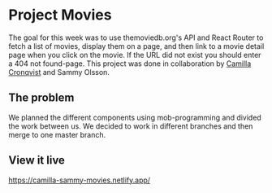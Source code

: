 # Project Movies

The goal for this week was to use themoviedb.org's API and React Router to fetch a list of movies, display them on a page, and then link to a movie detail page when you click on the movie. If the URL did not exist you should enter a 404 not found-page. This project was done in collaboration by [Camilla Cronqvist](https://github.com/camcron/) and Sammy Olsson.

## The problem

We planned the different components using mob-programming and divided the work between us.
We decided to work in different branches and then merge to one master branch.

## View it live

https://camilla-sammy-movies.netlify.app/
